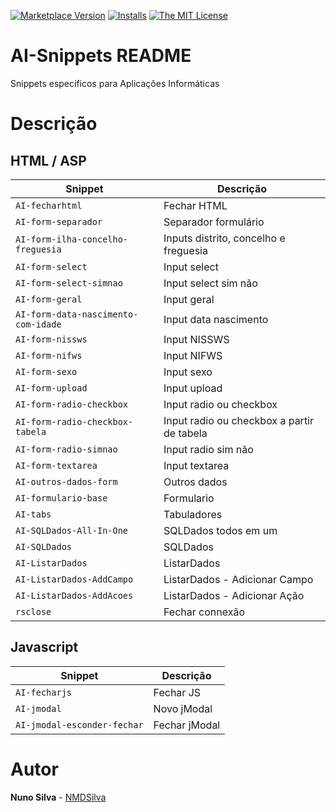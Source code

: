 [![Marketplace Version](https://vsmarketplacebadge.apphb.com/version/NMSilva.aisnippets.svg?style=flat-square)](https://marketplace.visualstudio.com/items?itemName=NMSilva.aisnippets)
[![Installs](https://vsmarketplacebadge.apphb.com/installs-short/NMSilva.aisnippets.svg?style=flat-square)](https://marketplace.visualstudio.com/items?itemName=NMSilva.aisnippets)
[![The MIT License](https://img.shields.io/badge/license-MIT-orange.svg?style=flat-square)](http://opensource.org/licenses/MIT)

# AI-Snippets README

Snippets específicos para Aplicações Informáticas

# Descrição

## HTML / ASP

| Snippet                             | Descrição                                  |
| ----------------------------------- | ------------------------------------------ |
| `AI-fecharhtml`                     | Fechar HTML                                |
| `AI-form-separador`                 | Separador formulário                       |
| `AI-form-ilha-concelho-freguesia`   | Inputs distrito, concelho e freguesia      |
| `AI-form-select`                    | Input select                               |
| `AI-form-select-simnao`             | Input select sim não                       |
| `AI-form-geral`                     | Input geral                                |
| `AI-form-data-nascimento-com-idade` | Input data nascimento                      |
| `AI-form-nissws`                    | Input NISSWS                               |
| `AI-form-nifws`                     | Input NIFWS                                |
| `AI-form-sexo`                      | Input sexo                                 |
| `AI-form-upload`                    | Input upload                               |
| `AI-form-radio-checkbox`            | Input radio ou checkbox                    |
| `AI-form-radio-checkbox-tabela`     | Input radio ou checkbox a partir de tabela |
| `AI-form-radio-simnao`              | Input radio sim não                        |
| `AI-form-textarea`                  | Input textarea                             |
| `AI-outros-dados-form`              | Outros dados                               |
| `AI-formulario-base`                | Formulario                                 |
| `AI-tabs`                           | Tabuladores                                |
| `AI-SQLDados-All-In-One`            | SQLDados todos em um                       |
| `AI-SQLDados`                       | SQLDados                                   |
| `AI-ListarDados`                    | ListarDados                                |
| `AI-ListarDados-AddCampo`           | ListarDados - Adicionar Campo              |
| `AI-ListarDados-AddAcoes`           | ListarDados - Adicionar Ação               |
| `rsclose`                           | Fechar connexão                            |

## Javascript

| Snippet                     | Descrição     |
| --------------------------- | ------------- |
| `AI-fecharjs`               | Fechar JS     |
| `AI-jmodal`                 | Novo jModal   |
| `AI-jmodal-esconder-fechar` | Fechar jModal |

# Autor

**Nuno Silva** - [NMDSilva](https://github.com/NMDSilva)
